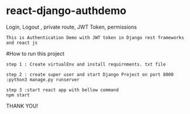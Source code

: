 # react-django-authdemo
Login, Logout , private route, JWT Token, permissions

```
This is Authentication Demo with JWT token in Django rest frameworks and react js
```
#How to run this project 

```
step 1 : Create virtualEnv and install requirnments. txt file
```
```
step 2 : create super user and start Django Project on port 8000
:python3 manage.py runserver
```
```
step 3 :start react app with bellow command
npm start
```

THANK YOU!

